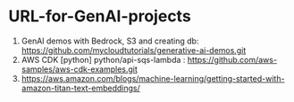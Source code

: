 # URL-for-GenAI-projects

1. GenAI demos with Bedrock, S3 and creating db: https://github.com/mycloudtutorials/generative-ai-demos.git
2. AWS CDK [python] python/api-sqs-lambda : https://github.com/aws-samples/aws-cdk-examples.git
3. https://aws.amazon.com/blogs/machine-learning/getting-started-with-amazon-titan-text-embeddings/
